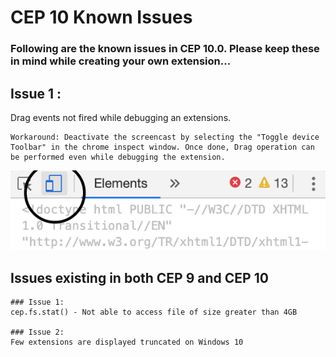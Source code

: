 CEP 10 Known Issues 
====================

### Following are the known issues in CEP 10.0. Please keep these in mind while creating your own extension...

## Issue 1 :
  Drag events not fired while debugging an extensions. 
    
    Workaround: Deactivate the screencast by selecting the "Toggle device Toolbar" in the chrome inspect window. Once done, Drag operation can be performed even while debugging the extension. 
  ![Toggle device Toolbar](./images/dragDebug.png)

## Issues existing in both CEP 9 and CEP 10  
    
    ### Issue 1: 
    cep.fs.stat() - Not able to access file of size greater than 4GB 

    ### Issue 2:
    Few extensions are displayed truncated on Windows 10